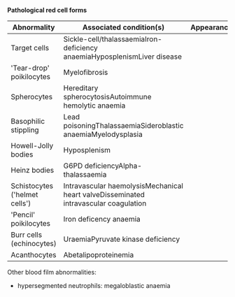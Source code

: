 **Pathological red cell forms**  
  


| **Abnormality** | **Associated condition(s)** | **Appearance** |
| --- | --- | --- |
| Target cells | Sickle\-cell/thalassaemiaIron\-deficiency anaemiaHyposplenismLiver disease | | [![](https://d32xxyeh8kfs8k.cloudfront.net/images_Passmedicine/pdd110.jpg)](https://d32xxyeh8kfs8k.cloudfront.net/images_Passmedicine/pdd110b.jpg) | | | --- | --- | |  | [![](https://d32xxyeh8kfs8k.cloudfront.net/css/images/mag_glass.png)](https://d32xxyeh8kfs8k.cloudfront.net/images_Passmedicine/pdd110b.jpg) | |
| 'Tear\-drop' poikilocytes | Myelofibrosis | | [![](https://d32xxyeh8kfs8k.cloudfront.net/images_Passmedicine/pdd111.jpg)](https://d32xxyeh8kfs8k.cloudfront.net/images_Passmedicine/pdd111b.jpg) | | | --- | --- | |  | [![](https://d32xxyeh8kfs8k.cloudfront.net/css/images/mag_glass.png)](https://d32xxyeh8kfs8k.cloudfront.net/images_Passmedicine/pdd111b.jpg) | |
| Spherocytes | Hereditary spherocytosisAutoimmune hemolytic anaemia | | [![](https://d32xxyeh8kfs8k.cloudfront.net/images_Passmedicine/pdd112.jpg)](https://d32xxyeh8kfs8k.cloudfront.net/images_Passmedicine/pdd112b.jpg) | | | --- | --- | |  | [![](https://d32xxyeh8kfs8k.cloudfront.net/css/images/mag_glass.png)](https://d32xxyeh8kfs8k.cloudfront.net/images_Passmedicine/pdd112b.jpg) | |
| Basophilic stippling | Lead poisoningThalassaemiaSideroblastic anaemiaMyelodysplasia | | [![](https://d32xxyeh8kfs8k.cloudfront.net/images_Passmedicine/pdd113.jpg)](https://d32xxyeh8kfs8k.cloudfront.net/images_Passmedicine/pdd113b.jpg) | | | --- | --- | |  | [![](https://d32xxyeh8kfs8k.cloudfront.net/css/images/mag_glass.png)](https://d32xxyeh8kfs8k.cloudfront.net/images_Passmedicine/pdd113b.jpg) | |
| Howell\-Jolly bodies | Hyposplenism | | [![](https://d32xxyeh8kfs8k.cloudfront.net/images_Passmedicine/pdd114.jpg)](https://d32xxyeh8kfs8k.cloudfront.net/images_Passmedicine/pdd114b.jpg) | | | --- | --- | |  | [![](https://d32xxyeh8kfs8k.cloudfront.net/css/images/mag_glass.png)](https://d32xxyeh8kfs8k.cloudfront.net/images_Passmedicine/pdd114b.jpg) | |
| Heinz bodies | G6PD deficiencyAlpha\-thalassaemia | | [![](https://d32xxyeh8kfs8k.cloudfront.net/images_Passmedicine/pdd115.jpg)](https://d32xxyeh8kfs8k.cloudfront.net/images_Passmedicine/pdd115b.jpg) | | | --- | --- | |  | [![](https://d32xxyeh8kfs8k.cloudfront.net/css/images/mag_glass.png)](https://d32xxyeh8kfs8k.cloudfront.net/images_Passmedicine/pdd115b.jpg) | |
| Schistocytes ('helmet cells') | Intravascular haemolysisMechanical heart valveDisseminated intravascular coagulation | | [![](https://d32xxyeh8kfs8k.cloudfront.net/images_Passmedicine/pdd116.jpg)](https://d32xxyeh8kfs8k.cloudfront.net/images_Passmedicine/pdd116b.jpg) | | | --- | --- | |  | [![](https://d32xxyeh8kfs8k.cloudfront.net/css/images/mag_glass.png)](https://d32xxyeh8kfs8k.cloudfront.net/images_Passmedicine/pdd116b.jpg) | |
| 'Pencil' poikilocytes | Iron deficency anaemia | | [![](https://d32xxyeh8kfs8k.cloudfront.net/images_Passmedicine/pdd117.jpg)](https://d32xxyeh8kfs8k.cloudfront.net/images_Passmedicine/pdd117b.jpg) | | | --- | --- | |  | [![](https://d32xxyeh8kfs8k.cloudfront.net/css/images/mag_glass.png)](https://d32xxyeh8kfs8k.cloudfront.net/images_Passmedicine/pdd117b.jpg) | |
| Burr cells (echinocytes) | UraemiaPyruvate kinase deficiency | | [![](https://d32xxyeh8kfs8k.cloudfront.net/images_Passmedicine/pdd118.jpg)](https://d32xxyeh8kfs8k.cloudfront.net/images_Passmedicine/pdd118b.jpg) | | | --- | --- | |  | [![](https://d32xxyeh8kfs8k.cloudfront.net/css/images/mag_glass.png)](https://d32xxyeh8kfs8k.cloudfront.net/images_Passmedicine/pdd118b.jpg) | |
| Acanthocytes | Abetalipoproteinemia | | [![](https://d32xxyeh8kfs8k.cloudfront.net/images_Passmedicine/pdd119.jpg)](https://d32xxyeh8kfs8k.cloudfront.net/images_Passmedicine/pdd119b.jpg) | | | --- | --- | |  | [![](https://d32xxyeh8kfs8k.cloudfront.net/css/images/mag_glass.png)](https://d32xxyeh8kfs8k.cloudfront.net/images_Passmedicine/pdd119b.jpg) | |

  
Other blood film abnormalities:  
* hypersegmented neutrophils: megaloblastic anaemia
